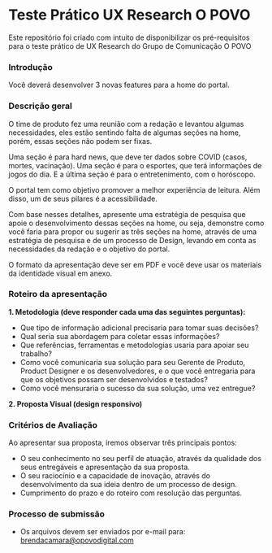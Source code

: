 # Teste Prático UX Research O POVO
Este repositório foi criado com intuito de disponibilizar os pré-requisitos para o teste prático de UX Research do Grupo de Comunicação O POVO

### Introdução

Você deverá desenvolver 3 novas features para a home do portal.

### Descrição geral

O time de produto fez uma reunião com a redação e levantou algumas necessidades, eles estão sentindo falta de algumas seções na home, porém, essas seções não podem ser fixas. 

Uma seção é para hard news, que deve ter dados sobre COVID (casos, mortes, vacinação). Uma seção é para o esportes, que terá informações de jogos do dia. E a última seção é para o entretenimento, com o horóscopo.

O portal tem como objetivo promover a melhor experiência de leitura. Além disso, um de seus pilares é a acessibilidade.

Com base nesses detalhes, apresente uma estratégia de pesquisa que apoie o desenvolvimento dessas seções na home, ou seja, demonstre como você faria para propor ou sugerir as três seções na home, através de uma estratégia de pesquisa e de um processo de Design, levando em conta as necessidades da redação e o objetivo do portal.

O formato da apresentação deve ser em PDF e você deve usar os materiais da identidade visual em anexo. 

### Roteiro da apresentação
<b>1. Metodologia (deve responder cada uma das seguintes perguntas):</b>
- Que tipo de informação adicional precisaria para tomar suas decisões?
- Qual seria sua abordagem para coletar essas informações?
- Que referências, ferramentas e metodologias usaria para apoiar seu trabalho?
- Como você comunicaria sua solução para seu Gerente de Produto, Product Designer e os desenvolvedores, e o que você entregaria para que os objetivos possam ser desenvolvidos e testados?
- Como você mensuraria o sucesso da sua solução, uma vez entregue?

<b>2. Proposta Visual (design responsivo)</b>

### Critérios de Avaliação
Ao apresentar sua proposta, iremos observar três principais pontos:
- O seu conhecimento no seu perfil de atuação, através da qualidade dos seus entregáveis e apresentação da sua proposta.
- O seu raciocínio e a capacidade de inovação, através do desenvolvimento da sua ideia dentro de um processo de design.
- Cumprimento do prazo e do roteiro com resolução das perguntas.

### Processo de submissão
- Os arquivos devem ser enviados por e-mail para:
    brendacamara@opovodigital.com

